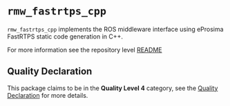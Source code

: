 # `rmw_fastrtps_cpp`

`rmw_fastrtps_cpp` implements the ROS middleware interface using eProsima FastRTPS static code generation in C++.

For more information see the repository level [README](../README.md)

## Quality Declaration

This package claims to be in the **Quality Level 4** category, see the [Quality Declaration](QUALITY_DECLARATION.md) for more details.
